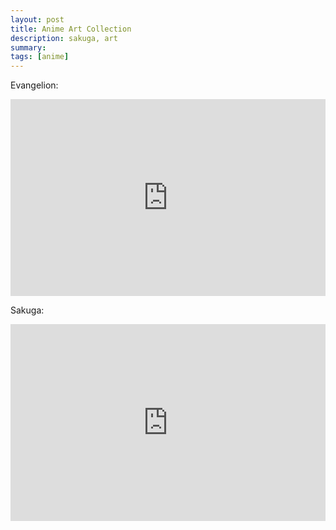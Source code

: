 ```yaml
---
layout: post
title: Anime Art Collection
description: sakuga, art
summary: 
tags: [anime]
---
```


Evangelion:
<iframe width="100%" height="315" src="https://www.youtube.com/embed/BTnAgsnnpcM" title="YouTube video player" frameborder="0" allow="accelerometer; autoplay; clipboard-write; encrypted-media; gyroscope; picture-in-picture" allowfullscreen></iframe>

Sakuga:
<iframe width="100%" height="315" src="https://www.youtube.com/embed/j5ZvnqgvfjU" title="YouTube video player" frameborder="0" allow="accelerometer; autoplay; clipboard-write; encrypted-media; gyroscope; picture-in-picture" allowfullscreen></iframe>